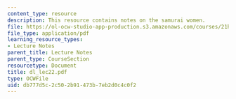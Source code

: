 ```yaml
---
content_type: resource
description: This resource contains notes on the samurai women.
file: https://ol-ocw-studio-app-production.s3.amazonaws.com/courses/21h-522-japan-in-the-age-of-the-samurai-history-and-film-fall-2006/db777d5c2c502b91473b7eb2d0c4c0f2_dl_lec22.pdf
file_type: application/pdf
learning_resource_types:
- Lecture Notes
parent_title: Lecture Notes
parent_type: CourseSection
resourcetype: Document
title: dl_lec22.pdf
type: OCWFile
uid: db777d5c-2c50-2b91-473b-7eb2d0c4c0f2
---
```

